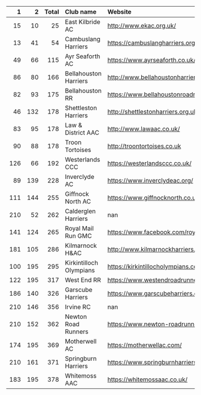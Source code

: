 |   1 |   2 |   Total | Club name               | Website                                    |
|----:|----:|--------:|:------------------------|:-------------------------------------------|
|  15 |  10 |      25 | East Kilbride AC        | http://www.ekac.org.uk/                    |
|  13 |  41 |      54 | Cambuslang Harriers     | https://cambuslangharriers.org/            |
|  49 |  66 |     115 | Ayr Seaforth AC         | https://www.ayrseaforth.co.uk/             |
|  86 |  80 |     166 | Bellahouston Harriers   | http://www.bellahoustonharriers.co.uk/     |
|  82 |  93 |     175 | Bellahouston RR         | https://www.bellahoustonroadrunners.co.uk/ |
|  46 | 132 |     178 | Shettleston Harriers    | http://shettlestonharriers.org.uk/         |
|  83 |  95 |     178 | Law & District AAC      | http://www.lawaac.co.uk/                   |
|  90 |  88 |     178 | Troon Tortoises         | http://troontortoises.co.uk                |
| 126 |  66 |     192 | Westerlands CCC         | https://westerlandsccc.co.uk/              |
|  89 | 139 |     228 | Inverclyde AC           | https://www.inverclydeac.org/              |
| 111 | 144 |     255 | Giffnock North AC       | https://www.giffnocknorth.co.uk/           |
| 210 |  52 |     262 | Calderglen Harriers     | nan                                        |
| 141 | 124 |     265 | Royal Mail Run GMC      | https://www.facebook.com/royalmailrungmc/  |
| 181 | 105 |     286 | Kilmarnock H&AC         | http://www.kilmarnockharriers.com/         |
| 100 | 195 |     295 | Kirkintilloch Olympians | https://kirkintillocholympians.co.uk/      |
| 122 | 195 |     317 | West End RR             | https://www.westendroadrunners.co.uk/      |
| 186 | 140 |     326 | Garscube Harriers       | https://www.garscubeharriers.org.uk/       |
| 210 | 146 |     356 | Irvine RC               | nan                                        |
| 210 | 152 |     362 | Newton Road Runners     | https://www.newton-roadrunners.com/        |
| 174 | 195 |     369 | Motherwell AC           | https://motherwellac.com/                  |
| 210 | 161 |     371 | Springburn Harriers     | https://www.springburnharriers.co.uk/      |
| 183 | 195 |     378 | Whitemoss AAC           | https://whitemossaac.co.uk/                |
